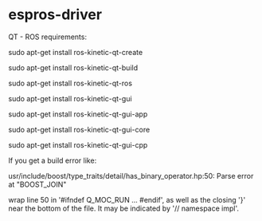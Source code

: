 # espros-driver

QT - ROS requirements:

sudo apt-get install ros-kinetic-qt-create

sudo apt-get install ros-kinetic-qt-build

sudo apt-get install ros-kinetic-qt-ros

sudo apt-get install ros-kinetic-qt-gui

sudo apt-get install ros-kinetic-qt-gui-app

sudo apt-get install ros-kinetic-qt-gui-core

sudo apt-get install ros-kinetic-qt-gui-cpp

If you get a build error like:

usr/include/boost/type_traits/detail/has_binary_operator.hp:50: Parse error at "BOOST_JOIN"

wrap line 50 in '#ifndef Q_MOC_RUN ... #endif', as well as the closing '}' near the bottom of the file. It may be indicated by '// namespace impl'.
